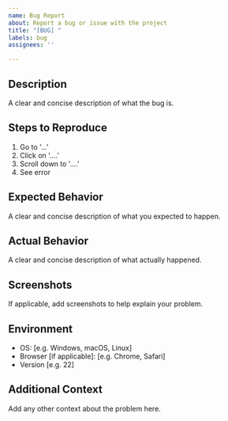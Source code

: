 ```yaml
---
name: Bug Report
about: Report a bug or issue with the project
title: "[BUG] "
labels: bug
assignees: ''

---
```


## Description
A clear and concise description of what the bug is.

## Steps to Reproduce
1. Go to '...'
2. Click on '....'
3. Scroll down to '....'
4. See error

## Expected Behavior
A clear and concise description of what you expected to happen.

## Actual Behavior
A clear and concise description of what actually happened.

## Screenshots
If applicable, add screenshots to help explain your problem.

## Environment
- OS: [e.g. Windows, macOS, Linux]
- Browser [if applicable]: [e.g. Chrome, Safari]
- Version [e.g. 22]

## Additional Context
Add any other context about the problem here.